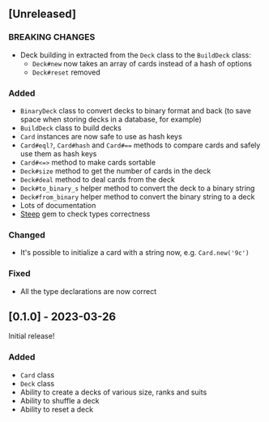 ## [Unreleased]

### BREAKING CHANGES

- Deck building in extracted from the `Deck` class to the `BuildDeck` class:
  - `Deck#new` now takes an array of cards instead of a hash of options
  - `Deck#reset` removed

### Added

- `BinaryDeck` class to convert decks to binary format and back
  (to save space when storing decks in a database, for example)
- `BuildDeck` class to build decks
- `Card` instances are now safe to use as hash keys
- `Card#eql?`, `Card#hash` and `Card#==` methods to compare cards and safely use them as hash keys
- `Card#<=>` method to make cards sortable
- `Deck#size` method to get the number of cards in the deck
- `Deck#deal` method to deal cards from the deck
- `Deck#to_binary_s` helper method to convert the deck to a binary string
- `Deck#from_binary` helper method to convert the binary string to a deck
- Lots of documentation
- [Steep](https://github.com/soutaro/steep) gem to check types correctness

### Changed

- It's possible to initialize a card with a string now, e.g. `Card.new('9c')`

### Fixed

- All the type declarations are now correct

## [0.1.0] - 2023-03-26

Initial release!

### Added

- `Card` class
- `Deck` class
- Ability to create a decks of various size, ranks and suits
- Ability to shuffle a deck
- Ability to reset a deck

